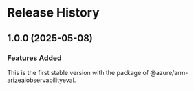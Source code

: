 # Release History
    
## 1.0.0 (2025-05-08)

### Features Added

This is the first stable version with the package of @azure/arm-arizeaiobservabilityeval.
